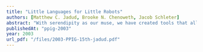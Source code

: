 ```yaml
---
title: "Little Languages for Little Robots"
authors: [Matthew C. Jadud, Brooke N. Chenoweth, Jacob Schleter]
abstract: "With serendipity as our muse, we have created tools that allow students to author languages of their own design for robots of their own construction. In developing a Scheme compiler for the LEGO Mindstorm we realized that there is great educational potential in the design and creation of new languages for small robotics kits. As a side effect of bringing Scheme and the Mindstorm together in a creative context, we have begun an exploration of teaching language design that is fundamentally different from the treatment of the subject in traditional literature."
publishedAt: "ppig-2003"
year: 2003
url_pdf: "/files/2003-PPIG-15th-jadud.pdf"
---
```


